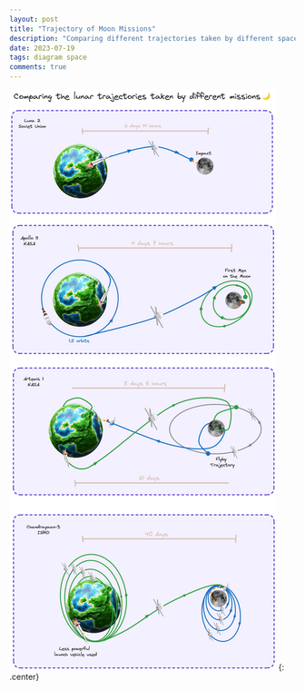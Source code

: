 ```yaml
---
layout: post
title: "Trajectory of Moon Missions"
description: "Comparing different trajectories taken by different space missions to the moon."
date: 2023-07-19
tags: diagram space
comments: true
---
```


![Moon Trajectories](/assets/trajectory_light.png)
{: .center}